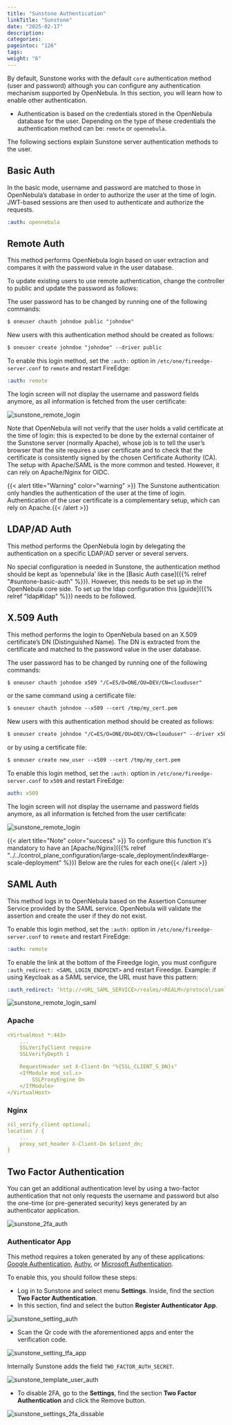 ```yaml
---
title: "Sunstone Authentication"
linkTitle: "Sunstone"
date: "2025-02-17"
description:
categories:
pageintoc: "126"
tags:
weight: "6"
---
```


<a id="sunstone-auth"></a>

<!--# Sunstone Authentication -->

By default, Sunstone works with the default `core` authentication method (user and password) although you can configure any authentication mechanism supported by OpenNebula. In this section, you will learn how to enable other authentication.

* Authentication is based on the credentials stored in the OpenNebula database for the user. Depending on the type of these credentials the authentication method can be: `remote` or  `opennebula`.

The following sections explain Sunstone server authentication methods to the user.

<a id="suntone-basic-auth"></a>

## Basic Auth

In the basic mode, username and password are matched to those in OpenNebula’s database in order to authorize the user at the time of login. JWT-based sessions are then used to authenticate and authorize the requests.

```yaml
:auth: opennebula
```

<a id="sunstone-remote-auth"></a>

## Remote Auth

This method performs OpenNebula login based on user extraction and compares it with the password value in the user database.

To update existing users to use remote authentication, change the controller to public and update the password as follows:

The user password has to be changed by running one of the following commands:

```default
$ oneuser chauth johndoe public "johndoe"
```

New users with this authentication method should be created as follows:

```default
$ oneuser create johndoe "johndoe" --driver public
```

To enable this login method, set the `:auth:` option in `/etc/one/fireedge-server.conf` to `remote` and restart FireEdge:

```yaml
:auth: remote
```

The login screen will not display the username and password fields anymore, as all information is fetched from the user certificate:

![sunstone_remote_login](/images/sunstone_login_remote.png)

Note that OpenNebula will not verify that the user holds a valid certificate at the time of login: this is expected to be done by the external container of the Sunstone server (normally Apache), whose job is to tell the user’s browser that the site requires a user certificate and to check that the certificate is consistently signed by the chosen Certificate Authority (CA). The setup with Apache/SAML is the more common and tested. However, it can rely on Apache/Nginx for OIDC.

{{< alert title="Warning" color="warning" >}}
The Sunstone authentication only handles the authentication of the user at the time of login. Authentication of the user certificate is a complementary setup, which can rely on Apache.{{< /alert >}} 

<a id="sunstone-ldap-auth"></a>

## LDAP/AD Auth

This method performs the OpenNebula login by delegating the authentication on a specific LDAP/AD server or several servers.

No special configuration is needed in Sunstone, the authentication method should be kept as ‘opennebula’ like in the [Basic Auth case]({{% relref "#suntone-basic-auth" %}}). However, this needs to be set up in the OpenNebula core side. To set up the ldap configuration this [guide]({{% relref "ldap#ldap" %}}) needs to be followed.

## X.509 Auth

This method performs the login to OpenNebula based on an X.509 certificate’s DN (Distinguished Name). The DN is extracted from the certificate and matched to the password value in the user database.

The user password has to be changed by running one of the following commands:

```default
$ oneuser chauth johndoe x509 "/C=ES/O=ONE/OU=DEV/CN=clouduser"
```

or the same command using a certificate file:

```default
$ oneuser chauth johndoe --x509 --cert /tmp/my_cert.pem
```

New users with this authentication method should be created as follows:

```default
$ oneuser create johndoe "/C=ES/O=ONE/OU=DEV/CN=clouduser" --driver x509
```

or by using a certificate file:

```default
$ oneuser create new_user --x509 --cert /tmp/my_cert.pem
```

To enable this login method, set the `:auth:` option in `/etc/one/fireedge-server.conf` to `x509` and restart FireEdge:

```yaml
auth: x509
```

The login screen will not display the username and password fields anymore, as all information is fetched from the user certificate:

![sunstone_remote_login](/images/sunstone_login_remote.png)

{{< alert title="Note" color="success" >}}
To configure this function it's mandatory to have an [Apache/Nginx]({{% relref "../../control_plane_configuration/large-scale_deployment/index#large-scale-deployment" %}})  Below are the rules for each one{{< /alert >}} 

## SAML Auth

This method logs in to OpenNebula based on the Assertion Consumer Service provided by the SAML service. OpenNebula will validate the assertion and create the user if they do not exist.

To enable this login method, set the `:auth:` option in `/etc/one/fireedge-server.conf` to `remote` and restart FireEdge:

```yaml
:auth: remote
```

To enable the link at the bottom of the Fireedge login, you must configure `:auth_redirect: <SAML_LOGIN_ENDPOINT>` and restart Fireedge. Example: if using Keycloak as a SAML service, the URL must have this pattern:

```yaml
:auth_redirect: ‘http://<URL_SAML_SERVICE>/realms/<REALM>/protocol/saml/clients/<CLIENT>’
```

![sunstone_remote_login_saml](/images/sunstone_login_remote_saml.png)

### Apache

```yaml
<VirtualHost *:443>
    ...
    SSLVerifyClient require
    SSLVerifyDepth 1

    RequestHeader set X-Client-Dn "%{SSL_CLIENT_S_DN}s"
    <IfModule mod_ssl.c>
        SSLProxyEngine On
    </IfModule>
</VirtualHost>
```

### Nginx

```yaml
ssl_verify_client optional;
location / {
    ...
    proxy_set_header X-Client-Dn $client_dn;
}
```

<a id="sunstone-2f-auth"></a>

## Two Factor Authentication

You can get an additional authentication level by using a two-factor authentication that not only requests the username and password but also the one-time (or pre-generated security) keys generated by an authenticator application.

![sunstone_2fa_auth](/images/sunstone_login_2fa.png)

### Authenticator App

This method requires a token generated by any of these applications: [Google Authentication](https://play.google.com/store/apps/details?id=com.google.android.apps.authenticator2&hl=en), [Authy](https://authy.com/download/), or [Microsoft Authentication](https://www.microsoft.com/en-us/p/microsoft-authenticator/9nblgggzmcj6?activetab=pivot:overviewtab).

To enable this, you should follow these steps:

- Log in to Sunstone and select menu **Settings**. Inside, find the section **Two Factor Authentication**.
- In this section, find and select the button **Register Authenticator App**.

![sunstone_setting_auth](/images/sunstone-settings-auth.png)

- Scan the Qr code with the aforementioned apps and enter the verification code.

![sunstone_setting_tfa_app](/images/sunstone-settings-2fa-app.png)

Internally Sunstone adds the field `TWO_FACTOR_AUTH_SECRET`.

![sunstone_template_user_auth](/images/sunstone-template-user-auth.png)

- To disable 2FA, go to the **Settings**, find the section **Two Factor Authentication** and click the Remove button.

![sunstone_settings_2fa_dissable](/images/sunstone-settings-2fa-dissable.png)
